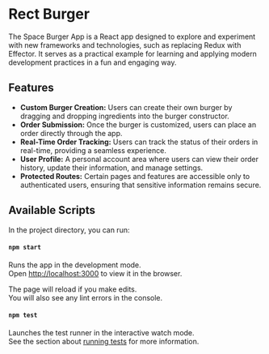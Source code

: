 # Rect Burger

The Space Burger App is a React app designed to explore and experiment with new frameworks and technologies, such as replacing Redux with Effector. It serves as a practical example for learning and applying modern development practices in a fun and engaging way.

## Features

-   **Custom Burger Creation:** Users can create their own burger by dragging and dropping ingredients into the burger constructor.
-   **Order Submission:** Once the burger is customized, users can place an order directly through the app.
-   **Real-Time Order Tracking:** Users can track the status of their orders in real-time, providing a seamless experience.
-   **User Profile:** A personal account area where users can view their order history, update their information, and manage settings.
-   **Protected Routes:** Certain pages and features are accessible only to authenticated users, ensuring that sensitive information remains secure.

## Available Scripts

In the project directory, you can run:

#### `npm start`

Runs the app in the development mode.\
Open [http://localhost:3000](http://localhost:3000) to view it in the browser.

The page will reload if you make edits.\
You will also see any lint errors in the console.

#### `npm test`

Launches the test runner in the interactive watch mode.\
See the section about [running tests](https://facebook.github.io/create-react-app/docs/running-tests) for more information.
